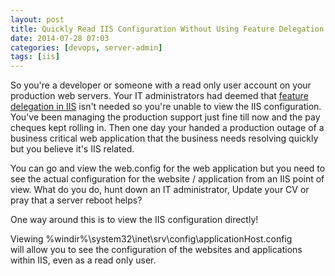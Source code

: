 ```yaml
---
layout: post
title: Quickly Read IIS Configuration Without Using Feature Delegation
date: 2014-07-28 07:03
categories: [devops, server-admin]
tags: [iis]
---
```

So you're a developer or someone with a read only user account on your production web servers. Your IT administrators had deemed that <a title="IIS Feature Delegation" href="http://technet.microsoft.com/en-us/library/cc770505(v=ws.10).aspx" target="_blank">feature delegation in IIS</a> isn't needed so you're unable to view the IIS configuration. You've been managing the production support just fine till now and the pay cheques kept rolling in. Then one day your handed a production outage of a business critical web application that the business needs resolving quickly but you believe it's IIS related.

You can go and view the web.config for the web application but you need to see the actual configuration for the website / application from an IIS point of view. What do you do, hunt down an IT administrator, Update your CV or pray that a server reboot helps?

One way around this is to view the IIS configuration directly!

Viewing %windir%\system32\inet\srv\config\applicationHost.config will allow you to see the configuration of the websites and applications within IIS, even as a read only user.
